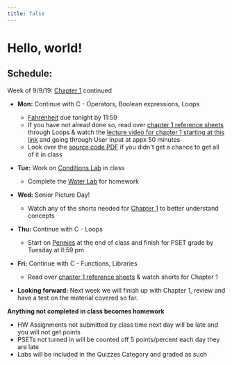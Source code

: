 ```yaml
---
title: false
---
```


# Hello, world!

## Schedule:

Week of 9/9/19: [Chapter 1](curriculum/1) continued
  - **Mon:** Continue with C - Operators, Boolean expressions, Loops
    - [Fahrenheit](https://docs.cs50.net/2019/ap/problems/fahrenheit/fahrenheit.html) due tonight by 11:59
    - If you have not alread done so, read over [chapter 1 reference sheets](assets/pdfs/ch1-ref-sheets.pdf) through Loops & watch the [lecture video for chapter 1 starting at this link](https://video.cs50.net/2018/fall/lectures/1?t=15m58s) and going through User Input at appx 50 minutes
    - Look over the [source code PDF](https://cdn.cs50.net/2018/fall/lectures/1/src1.pdf) if you didn't get a chance to get all of it in class
  - **Tue:** Work on [Conditions Lab](https://lab.cs50.io/candib80/cs50labs/c/conditions/) in class
    - Complete the [Water Lab](https://lab.cs50.io/candib80/cs50labs/c/water/) for homework
  - **Wed:** Senior Picture Day!
    - Watch any of the shorts needed for [Chapter 1](curriculum/1) to better understand concepts
  - **Thu:** Continue with C - Loops
    - Start on [Pennies](https://docs.cs50.net/2019/ap/problems/pennies/pennies.html) at the end of class and finish for PSET grade by Tuesday at ll:59 pm
  - **Fri:** Continue with C - Functions, Libraries
    - Read over [chapter 1 reference sheets](assets/pdfs/ch1-ref-sheets.pdf) & watch shorts for Chapter 1

  - **Looking forward:** Next week we will finish up with Chapter 1, review and have a test on the material covered so far.

**Anything not completed in class becomes homework**
  - HW Assignments not submitted by class time next day will be late and you will not get points
  - PSETs not turned in will be counted off 5 points/percent each day they are late
  - Labs will be included in the Quizzes Category and graded as such

<!-- This is CS50 AP, Harvard University's introduction to the intellectual enterprises of computer science and the art of programming for students in high school, which satisfies the College Board's AP CS Principles curriculum framework.

<iframe src="https://www.youtube.com/embed/tZxLMIk_SaY?playlist=GAB6Gm7pTTA"></iframe> -->
